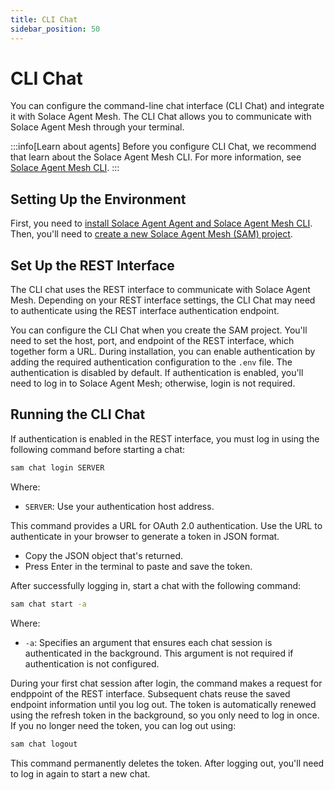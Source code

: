 ```yaml
---
title: CLI Chat
sidebar_position: 50
---
```


# CLI Chat

You can configure the command-line chat interface (CLI Chat) and integrate it with Solace Agent Mesh. The CLI Chat allows you to communicate with Solace Agent Mesh through your terminal.

:::info[Learn about agents]
Before you configure CLI Chat, we recommend that learn about the Solace Agent Mesh CLI. For more information, see [Solace Agent Mesh CLI](../concepts/cli.md).
:::

## Setting Up the Environment

First, you need to [install Solace Agent Agent and Solace Agent Mesh CLI](../getting-started/installation.md). Then, you'll need to [create a new Solace Agent Mesh (SAM) project](../getting-started/quick-start.md).

## Set Up the REST Interface

The CLI chat uses the REST interface to communicate with Solace Agent Mesh. Depending on your REST interface settings, the CLI Chat may need to authenticate using the REST interface authentication endpoint.

You can configure the CLI Chat when you create the SAM project. You'll need to set the host, port, and endpoint of the REST interface, which together form a URL. During installation, you can enable authentication by adding the required authentication configuration to the `.env` file. The authentication is disabled by default. If authentication is enabled, you'll need to log in to Solace Agent Mesh; otherwise, login is not required.

## Running the CLI Chat

If authentication is enabled in the REST interface, you must log in using the following command before starting a chat:

```sh
sam chat login SERVER
```

Where:
- `SERVER`: Use your authentication host address. 

This command provides a URL for OAuth 2.0 authentication. Use the URL to authenticate in your browser to generate a token in JSON format.
- Copy the JSON object that's returned.
- Press Enter in the terminal to paste and save the token.

After successfully logging in, start a chat with the following command:

```sh
sam chat start -a
```

Where:

- `-a`: Specifies an argument that ensures each chat session is authenticated in the background. This argument is not required if authentication is not configured.

During your first chat session after login, the command makes a request for endppoint of the REST interface. Subsequent chats reuse the saved endpoint information until you log out.
The token is automatically renewed using the refresh token in the background, so you only need to log in once. If you no longer need the token, you can log out using:

```sh
sam chat logout
```

This command permanently deletes the token. After logging out, you'll need to log in again to start a new chat.

